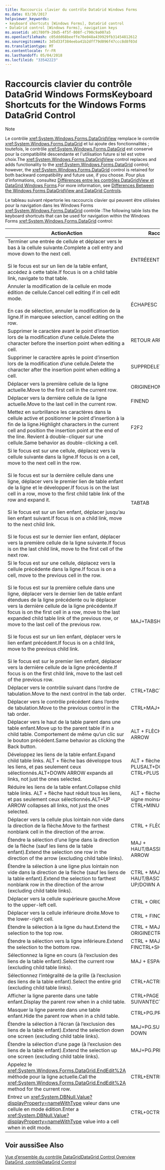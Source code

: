 ```yaml
---
title: Raccourcis clavier du contrôle DataGrid Windows Forms
ms.date: 03/30/2017
helpviewer_keywords:
- keyboard shortcuts [Windows Forms], DataGrid control
- DataGrid control [Windows Forms], navigation keys
ms.assetid: a01780f9-20d5-4f5f-808f-c790c9a007a5
ms.openlocfilehash: c05ddd68beeffe70e048a439929fb31454812612
ms.sourcegitcommit: 3d5d33f384eeba41b2dff79d096f47ccc8d8f03d
ms.translationtype: MT
ms.contentlocale: fr-FR
ms.lasthandoff: 05/04/2018
ms.locfileid: "33542223"
---
```

# <a name="keyboard-shortcuts-for-the-windows-forms-datagrid-control"></a><span data-ttu-id="dde11-102">Raccourcis clavier du contrôle DataGrid Windows Forms</span><span class="sxs-lookup"><span data-stu-id="dde11-102">Keyboard Shortcuts for the Windows Forms DataGrid Control</span></span>
> [!NOTE]
>  <span data-ttu-id="dde11-103">Le contrôle <xref:System.Windows.Forms.DataGridView> remplace le contrôle <xref:System.Windows.Forms.DataGrid> et lui ajoute des fonctionnalités ; toutefois, le contrôle <xref:System.Windows.Forms.DataGrid> est conservé pour la compatibilité descendante et l'utilisation future si tel est votre choix.</span><span class="sxs-lookup"><span data-stu-id="dde11-103">The <xref:System.Windows.Forms.DataGridView> control replaces and adds functionality to the <xref:System.Windows.Forms.DataGrid> control; however, the <xref:System.Windows.Forms.DataGrid> control is retained for both backward compatibility and future use, if you choose.</span></span> <span data-ttu-id="dde11-104">Pour plus d’informations, consultez [Différences entre les contrôles DataGridView et DataGrid Windows Forms](../../../../docs/framework/winforms/controls/differences-between-the-windows-forms-datagridview-and-datagrid-controls.md).</span><span class="sxs-lookup"><span data-stu-id="dde11-104">For more information, see [Differences Between the Windows Forms DataGridView and DataGrid Controls](../../../../docs/framework/winforms/controls/differences-between-the-windows-forms-datagridview-and-datagrid-controls.md).</span></span>  
  
 <span data-ttu-id="dde11-105">Le tableau suivant répertorie les raccourcis clavier qui peuvent être utilisées pour la navigation dans les Windows Forms <xref:System.Windows.Forms.DataGrid> contrôle :</span><span class="sxs-lookup"><span data-stu-id="dde11-105">The following table lists the keyboard shortcuts that can be used for navigation within the Windows Forms <xref:System.Windows.Forms.DataGrid> control:</span></span>  
  
|<span data-ttu-id="dde11-106">Action</span><span class="sxs-lookup"><span data-stu-id="dde11-106">Action</span></span>|<span data-ttu-id="dde11-107">Raccourci</span><span class="sxs-lookup"><span data-stu-id="dde11-107">Shortcut</span></span>|  
|------------|--------------|  
|<span data-ttu-id="dde11-108">Terminer une entrée de cellule et déplacer vers le bas à la cellule suivante.</span><span class="sxs-lookup"><span data-stu-id="dde11-108">Complete a cell entry and move down to the next cell.</span></span><br /><br /> <span data-ttu-id="dde11-109">Si le focus est sur un lien de la table enfant, accédez à cette table.</span><span class="sxs-lookup"><span data-stu-id="dde11-109">If focus is on a child table link, navigate to that table.</span></span>|<span data-ttu-id="dde11-110">ENTRÉE</span><span class="sxs-lookup"><span data-stu-id="dde11-110">ENTER</span></span>|  
|<span data-ttu-id="dde11-111">Annuler la modification de la cellule en mode édition de cellule.</span><span class="sxs-lookup"><span data-stu-id="dde11-111">Cancel cell editing if in cell edit mode.</span></span><br /><br /> <span data-ttu-id="dde11-112">En cas de sélection, annuler la modification de la ligne.</span><span class="sxs-lookup"><span data-stu-id="dde11-112">If in marquee selection, cancel editing on the row.</span></span>|<span data-ttu-id="dde11-113">ÉCHAP</span><span class="sxs-lookup"><span data-stu-id="dde11-113">ESC</span></span>|  
|<span data-ttu-id="dde11-114">Supprimer le caractère avant le point d’insertion lors de la modification d’une cellule.</span><span class="sxs-lookup"><span data-stu-id="dde11-114">Delete the character before the insertion point when editing a cell.</span></span>|<span data-ttu-id="dde11-115">RETOUR ARRIÈRE</span><span class="sxs-lookup"><span data-stu-id="dde11-115">BACKSPACE</span></span>|  
|<span data-ttu-id="dde11-116">Supprimer le caractère après le point d’insertion lors de la modification d’une cellule.</span><span class="sxs-lookup"><span data-stu-id="dde11-116">Delete the character after the insertion point when editing a cell.</span></span>|<span data-ttu-id="dde11-117">SUPPR</span><span class="sxs-lookup"><span data-stu-id="dde11-117">DELETE</span></span>|  
|<span data-ttu-id="dde11-118">Déplacer vers la première cellule de la ligne actuelle.</span><span class="sxs-lookup"><span data-stu-id="dde11-118">Move to the first cell in the current row.</span></span>|<span data-ttu-id="dde11-119">ORIGINE</span><span class="sxs-lookup"><span data-stu-id="dde11-119">HOME</span></span>|  
|<span data-ttu-id="dde11-120">Déplacer vers la dernière cellule de la ligne actuelle.</span><span class="sxs-lookup"><span data-stu-id="dde11-120">Move to the last cell in the current row.</span></span>|<span data-ttu-id="dde11-121">FIN</span><span class="sxs-lookup"><span data-stu-id="dde11-121">END</span></span>|  
|<span data-ttu-id="dde11-122">Mettez en surbrillance les caractères dans la cellule active et positionner le point d’insertion à la fin de la ligne.</span><span class="sxs-lookup"><span data-stu-id="dde11-122">Highlight characters in the current cell and position the insertion point at the end of the line.</span></span> <span data-ttu-id="dde11-123">Revient à double-cliquer sur une cellule.</span><span class="sxs-lookup"><span data-stu-id="dde11-123">Same behavior as double-clicking a cell.</span></span>|<span data-ttu-id="dde11-124">F2</span><span class="sxs-lookup"><span data-stu-id="dde11-124">F2</span></span>|  
|<span data-ttu-id="dde11-125">Si le focus est sur une cellule, déplacez vers la cellule suivante dans la ligne.</span><span class="sxs-lookup"><span data-stu-id="dde11-125">If focus is on a cell, move to the next cell in the row.</span></span><br /><br /> <span data-ttu-id="dde11-126">Si le focus est sur la dernière cellule dans une ligne, déplacer vers le premier lien de table enfant de la ligne et le développer.</span><span class="sxs-lookup"><span data-stu-id="dde11-126">If focus is on the last cell in a row, move to the first child table link of the row and expand it.</span></span><br /><br /> <span data-ttu-id="dde11-127">Si le focus est sur un lien enfant, déplacer jusqu’au lien enfant suivant.</span><span class="sxs-lookup"><span data-stu-id="dde11-127">If focus is on a child link, move to the next child link.</span></span><br /><br /> <span data-ttu-id="dde11-128">Si le focus est sur le dernier lien enfant, déplacer vers la première cellule de la ligne suivante.</span><span class="sxs-lookup"><span data-stu-id="dde11-128">If focus is on the last child link, move to the first cell of the next row.</span></span>|<span data-ttu-id="dde11-129">TAB</span><span class="sxs-lookup"><span data-stu-id="dde11-129">TAB</span></span>|  
|<span data-ttu-id="dde11-130">Si le focus est sur une cellule, déplacez vers la cellule précédente dans la ligne.</span><span class="sxs-lookup"><span data-stu-id="dde11-130">If focus is on a cell, move to the previous cell in the row.</span></span><br /><br /> <span data-ttu-id="dde11-131">Si le focus est sur la première cellule dans une ligne, déplacer vers le dernier lien de table enfant étendues de la ligne précédente ou le déplacer vers la dernière cellule de la ligne précédente.</span><span class="sxs-lookup"><span data-stu-id="dde11-131">If focus is on the first cell in a row, move to the last expanded child table link of the previous row, or move to the last cell of the previous row.</span></span><br /><br /> <span data-ttu-id="dde11-132">Si le focus est sur un lien enfant, déplacer vers le lien enfant précédent.</span><span class="sxs-lookup"><span data-stu-id="dde11-132">If focus is on a child link, move to the previous child link.</span></span><br /><br /> <span data-ttu-id="dde11-133">Si le focus est sur le premier lien enfant, déplacer vers la dernière cellule de la ligne précédente.</span><span class="sxs-lookup"><span data-stu-id="dde11-133">If focus is on the first child link, move to the last cell of the previous row.</span></span>|<span data-ttu-id="dde11-134">MAJ+TAB</span><span class="sxs-lookup"><span data-stu-id="dde11-134">SHIFT+TAB</span></span>|  
|<span data-ttu-id="dde11-135">Déplacer vers le contrôle suivant dans l’ordre de tabulation.</span><span class="sxs-lookup"><span data-stu-id="dde11-135">Move to the next control in the tab order.</span></span>|<span data-ttu-id="dde11-136">CTRL+TAB</span><span class="sxs-lookup"><span data-stu-id="dde11-136">CTRL+TAB</span></span>|  
|<span data-ttu-id="dde11-137">Déplacer vers le contrôle précédent dans l’ordre de tabulation.</span><span class="sxs-lookup"><span data-stu-id="dde11-137">Move to the previous control in the tab order.</span></span>|<span data-ttu-id="dde11-138">CTRL+MAJ+TAB</span><span class="sxs-lookup"><span data-stu-id="dde11-138">CTRL+SHIFT+TAB</span></span>|  
|<span data-ttu-id="dde11-139">Déplacer vers le haut de la table parent dans une table enfant.</span><span class="sxs-lookup"><span data-stu-id="dde11-139">Move up to the parent table if in a child table.</span></span> <span data-ttu-id="dde11-140">Comportement de même qu’un clic sur le bouton précédent.</span><span class="sxs-lookup"><span data-stu-id="dde11-140">Same behavior as clicking the Back button.</span></span>|<span data-ttu-id="dde11-141">ALT + FLÈCHE GAUCHE</span><span class="sxs-lookup"><span data-stu-id="dde11-141">ALT+LEFT ARROW</span></span>|  
|<span data-ttu-id="dde11-142">Développez les liens de la table enfant.</span><span class="sxs-lookup"><span data-stu-id="dde11-142">Expand child table links.</span></span> <span data-ttu-id="dde11-143">ALT + flèche bas développe tous les liens, et pas seulement ceux sélectionnés.</span><span class="sxs-lookup"><span data-stu-id="dde11-143">ALT+DOWN ARROW expands all links, not just the ones selected.</span></span>|<span data-ttu-id="dde11-144">ALT + flèche bas ou CTRL + signe PLUS</span><span class="sxs-lookup"><span data-stu-id="dde11-144">ALT+DOWN ARROW or CTRL+PLUS SIGN</span></span>|  
|<span data-ttu-id="dde11-145">Réduire les liens de la table enfant.</span><span class="sxs-lookup"><span data-stu-id="dde11-145">Collapse child table links.</span></span> <span data-ttu-id="dde11-146">ALT + flèche haut réduit tous les liens, et pas seulement ceux sélectionnés.</span><span class="sxs-lookup"><span data-stu-id="dde11-146">ALT+UP ARROW collapses all links, not just the ones selected.</span></span>|<span data-ttu-id="dde11-147">ALT + flèche haut ou CTRL + signe moins</span><span class="sxs-lookup"><span data-stu-id="dde11-147">ALT+UP ARROW or CTRL+MINUS SIGN</span></span>|  
|<span data-ttu-id="dde11-148">Déplacer vers la cellule plus lointain non vide dans la direction de la flèche.</span><span class="sxs-lookup"><span data-stu-id="dde11-148">Move to the farthest nonblank cell in the direction of the arrow.</span></span>|<span data-ttu-id="dde11-149">CTRL + FLÈCHE</span><span class="sxs-lookup"><span data-stu-id="dde11-149">CTRL+ARROW</span></span>|  
|<span data-ttu-id="dde11-150">Étendre la sélection d’une ligne dans la direction de la flèche (sauf les liens de la table enfant).</span><span class="sxs-lookup"><span data-stu-id="dde11-150">Extend the selection one row in the direction of the arrow (excluding child table links).</span></span>|<span data-ttu-id="dde11-151">MAJ + HAUT/BAS</span><span class="sxs-lookup"><span data-stu-id="dde11-151">SHIFT+UP/DOWN ARROW</span></span>|  
|<span data-ttu-id="dde11-152">Étendre la sélection à une ligne plus lointain non vide dans la direction de la flèche (sauf les liens de la table enfant).</span><span class="sxs-lookup"><span data-stu-id="dde11-152">Extend the selection to farthest nonblank row in the direction of the arrow (excluding child table links).</span></span>|<span data-ttu-id="dde11-153">CTRL + MAJ + HAUT/BAS</span><span class="sxs-lookup"><span data-stu-id="dde11-153">CTRL+SHIFT+ UP/DOWN ARROW</span></span>|  
|<span data-ttu-id="dde11-154">Déplacer vers la cellule supérieure gauche.</span><span class="sxs-lookup"><span data-stu-id="dde11-154">Move to the upper-left cell.</span></span>|<span data-ttu-id="dde11-155">CTRL + ORIGINE</span><span class="sxs-lookup"><span data-stu-id="dde11-155">CTRL+HOME</span></span>|  
|<span data-ttu-id="dde11-156">Déplacer vers la cellule inférieure droite.</span><span class="sxs-lookup"><span data-stu-id="dde11-156">Move to the lower-right cell.</span></span>|<span data-ttu-id="dde11-157">CTRL + FIN</span><span class="sxs-lookup"><span data-stu-id="dde11-157">CTRL+END</span></span>|  
|<span data-ttu-id="dde11-158">Étendre la sélection à la ligne du haut.</span><span class="sxs-lookup"><span data-stu-id="dde11-158">Extend the selection to the top row.</span></span>|<span data-ttu-id="dde11-159">CTRL + MAJ + ORIGINE</span><span class="sxs-lookup"><span data-stu-id="dde11-159">CTRL+SHIFT+HOME</span></span>|  
|<span data-ttu-id="dde11-160">Étendre la sélection vers la ligne inférieure.</span><span class="sxs-lookup"><span data-stu-id="dde11-160">Extend the selection to the bottom row.</span></span>|<span data-ttu-id="dde11-161">CTRL + MAJ + FIN</span><span class="sxs-lookup"><span data-stu-id="dde11-161">CTRL+SHIFT+END</span></span>|  
|<span data-ttu-id="dde11-162">Sélectionnez la ligne en cours (à l’exclusion des liens de la table enfant).</span><span class="sxs-lookup"><span data-stu-id="dde11-162">Select the current row (excluding child table links).</span></span>|<span data-ttu-id="dde11-163">MAJ + ESPACE</span><span class="sxs-lookup"><span data-stu-id="dde11-163">SHIFT+SPACEBAR</span></span>|  
|<span data-ttu-id="dde11-164">Sélectionnez l’intégralité de la grille (à l’exclusion des liens de la table enfant).</span><span class="sxs-lookup"><span data-stu-id="dde11-164">Select the entire grid (excluding child table links).</span></span>|<span data-ttu-id="dde11-165">CTRL+A</span><span class="sxs-lookup"><span data-stu-id="dde11-165">CTRL+A</span></span>|  
|<span data-ttu-id="dde11-166">Afficher la ligne parente dans une table enfant.</span><span class="sxs-lookup"><span data-stu-id="dde11-166">Display the parent row when in a child table.</span></span>|<span data-ttu-id="dde11-167">CTRL+PAGE SUIVANTE</span><span class="sxs-lookup"><span data-stu-id="dde11-167">CTRL+PAGE DOWN</span></span>|  
|<span data-ttu-id="dde11-168">Masquer la ligne parente dans une table enfant.</span><span class="sxs-lookup"><span data-stu-id="dde11-168">Hide the parent row when in a child table.</span></span>|<span data-ttu-id="dde11-169">CTRL+PG.PRÉC</span><span class="sxs-lookup"><span data-stu-id="dde11-169">CTRL+PAGE UP</span></span>|  
|<span data-ttu-id="dde11-170">Étendre la sélection à l’écran (à l’exclusion des liens de la table enfant).</span><span class="sxs-lookup"><span data-stu-id="dde11-170">Extend the selection down one screen (excluding child table links).</span></span>|<span data-ttu-id="dde11-171">MAJ+PG.SUIV</span><span class="sxs-lookup"><span data-stu-id="dde11-171">SHIFT+PAGE DOWN</span></span>|  
|<span data-ttu-id="dde11-172">Étendre la sélection d’une page (à l’exclusion des liens de la table enfant).</span><span class="sxs-lookup"><span data-stu-id="dde11-172">Extend the selection up one screen (excluding child table links).</span></span>|<span data-ttu-id="dde11-173">MAJ+PG.PRÉC</span><span class="sxs-lookup"><span data-stu-id="dde11-173">SHIFT+PAGE UP</span></span>|  
|<span data-ttu-id="dde11-174">Appelez le <xref:System.Windows.Forms.DataGrid.EndEdit%2A> méthode pour la ligne actuelle.</span><span class="sxs-lookup"><span data-stu-id="dde11-174">Call the <xref:System.Windows.Forms.DataGrid.EndEdit%2A> method for the current row.</span></span>|<span data-ttu-id="dde11-175">CTRL+ENTRÉE</span><span class="sxs-lookup"><span data-stu-id="dde11-175">CTRL+ENTER</span></span>|  
|<span data-ttu-id="dde11-176">Entrez un <xref:System.DBNull.Value?displayProperty=nameWithType> valeur dans une cellule en mode édition.</span><span class="sxs-lookup"><span data-stu-id="dde11-176">Enter a <xref:System.DBNull.Value?displayProperty=nameWithType> value into a cell when in edit mode.</span></span>|<span data-ttu-id="dde11-177">CTRL+0</span><span class="sxs-lookup"><span data-stu-id="dde11-177">CTRL+0</span></span>|  
  
## <a name="see-also"></a><span data-ttu-id="dde11-178">Voir aussi</span><span class="sxs-lookup"><span data-stu-id="dde11-178">See Also</span></span>  
 [<span data-ttu-id="dde11-179">Vue d’ensemble du contrôle DataGrid</span><span class="sxs-lookup"><span data-stu-id="dde11-179">DataGrid Control Overview</span></span>](../../../../docs/framework/winforms/controls/datagrid-control-overview-windows-forms.md)  
 [<span data-ttu-id="dde11-180">DataGrid, contrôle</span><span class="sxs-lookup"><span data-stu-id="dde11-180">DataGrid Control</span></span>](../../../../docs/framework/winforms/controls/datagrid-control-windows-forms.md)

